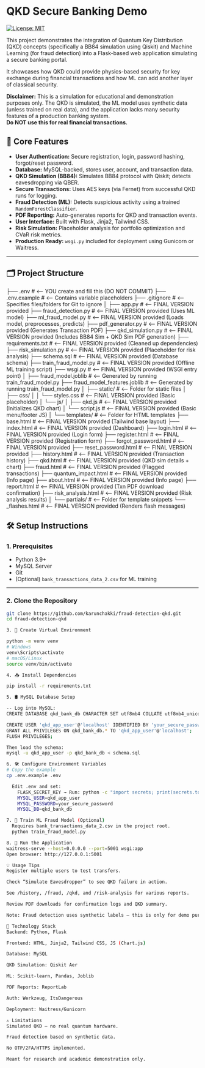 # QKD Secure Banking Demo

[![License: MIT](https://img.shields.io/badge/License-MIT-yellow.svg)](https://opensource.org/licenses/MIT)

This project demonstrates the integration of Quantum Key Distribution (QKD) concepts (specifically a BB84 simulation using Qiskit) and Machine Learning (for fraud detection) into a Flask-based web application simulating a secure banking portal.

It showcases how QKD could provide physics-based security for key exchange during financial transactions and how ML can add another layer of classical security.

**Disclaimer:** This is a simulation for educational and demonstration purposes only. The QKD is simulated, the ML model uses synthetic data (unless trained on real data), and the application lacks many security features of a production banking system.  
**Do NOT use this for real financial transactions.**

## 🔐 Core Features

- **User Authentication:** Secure registration, login, password hashing, forgot/reset password.
- **Database:** MySQL-backed, stores user, account, and transaction data.
- **QKD Simulation (BB84):** Simulates BB84 protocol with Qiskit; detects eavesdropping via QBER.
- **Secure Transactions:** Uses AES keys (via Fernet) from successful QKD runs for logging.
- **Fraud Detection (ML):** Detects suspicious activity using a trained `RandomForestClassifier`.
- **PDF Reporting:** Auto-generates reports for QKD and transaction events.
- **User Interface:** Built with Flask, Jinja2, Tailwind CSS.
- **Risk Simulation:** Placeholder analysis for portfolio optimization and CVaR risk metrics.
- **Production Ready:** `wsgi.py` included for deployment using Gunicorn or Waitress.

---

## 🗂 Project Structure

├── .env                  # <-- YOU create and fill this (DO NOT COMMIT)
├── .env.example          # <-- Contains variable placeholders
├── .gitignore            # <-- Specifies files/folders for Git to ignore
│
├── app.py                # <-- FINAL VERSION provided
├── fraud_detection.py    # <-- FINAL VERSION provided (Uses ML model)
├── ml_fraud_model.py     # <-- FINAL VERSION provided (Loads model, preprocesses, predicts)
├── pdf_generator.py      # <-- FINAL VERSION provided (Generates Transaction PDF)
├── qkd_simulation.py     # <-- FINAL VERSION provided (Includes BB84 Sim + QKD Sim PDF generation)
├── requirements.txt      # <-- FINAL VERSION provided (Cleaned up dependencies)
├── risk_simulation.py    # <-- FINAL VERSION provided (Placeholder for risk analysis)
├── schema.sql            # <-- FINAL VERSION provided (Database schema)
├── train_fraud_model.py  # <-- FINAL VERSION provided (Offline ML training script)
├── wsgi.py               # <-- FINAL VERSION provided (WSGI entry point)
│
├── fraud_model.joblib    # <-- Generated by running train_fraud_model.py
├── fraud_model_features.joblib # <-- Generated by running train_fraud_model.py
│
├── static/               # <-- Folder for static files
│   ├── css/
│   │   └── styles.css    # <-- FINAL VERSION provided (Basic placeholder)
│   └── js/
│       ├── qkd.js        # <-- FINAL VERSION provided (Initializes QKD chart)
│       └── script.js     # <-- FINAL VERSION provided (Basic menu/footer JS)
│
└── templates/            # <-- Folder for HTML templates
    ├── base.html         # <-- FINAL VERSION provided (Tailwind base layout)
    ├── index.html        # <-- FINAL VERSION provided (Dashboard)
    ├── login.html        # <-- FINAL VERSION provided (Login form)
    ├── register.html     # <-- FINAL VERSION provided (Registration form)
    ├── forgot_password.html # <-- FINAL VERSION provided
    ├── reset_password.html  # <-- FINAL VERSION provided
    ├── history.html      # <-- FINAL VERSION provided (Transaction history)
    ├── qkd.html          # <-- FINAL VERSION provided (QKD sim details + chart)
    ├── fraud.html        # <-- FINAL VERSION provided (Flagged transactions)
    ├── quantum_impact.html # <-- FINAL VERSION provided (Info page)
    ├── about.html        # <-- FINAL VERSION provided (Info page)
    ├── report.html       # <-- FINAL VERSION provided (Txn PDF download confirmation)
    ├── risk_analysis.html  # <-- FINAL VERSION provided (Risk analysis results)
    │
    └── partials/         # <-- Folder for template snippets
        └── _flashes.html # <-- FINAL VERSION provided (Renders flash messages)


## 🛠 Setup Instructions

### 1. Prerequisites

- Python 3.9+
- MySQL Server
- Git
- (Optional) `bank_transactions_data_2.csv` for ML training

---

### 2. Clone the Repository

```bash
git clone https://github.com/karunchakki/fraud-detection-qkd.git
cd fraud-detection-qkd

3. 🧪 Create Virtual Environment

python -m venv venv
# Windows
venv\Scripts\activate
# macOS/Linux
source venv/bin/activate

4. 📥 Install Dependencies

pip install -r requirements.txt

5. 🛢️ MySQL Database Setup

-- Log into MySQL:
CREATE DATABASE qkd_bank_db CHARACTER SET utf8mb4 COLLATE utf8mb4_unicode_ci;

CREATE USER 'qkd_app_user'@'localhost' IDENTIFIED BY 'your_secure_password';
GRANT ALL PRIVILEGES ON qkd_bank_db.* TO 'qkd_app_user'@'localhost';
FLUSH PRIVILEGES;

Then load the schema:
mysql -u qkd_app_user -p qkd_bank_db < schema.sql

6. 🛠️ Configure Environment Variables
# Copy the example
cp .env.example .env

  Edit .env and set:
    FLASK_SECRET_KEY → Run: python -c "import secrets; print(secrets.token_hex(24))"
    MYSQL_USER=qkd_app_user
    MYSQL_PASSWORD=your_secure_password
    MYSQL_DB=qkd_bank_db

7. 🤖 Train ML Fraud Model (Optional)
  Requires bank_transactions_data_2.csv in the project root.
  python train_fraud_model.py

8. 🚀 Run the Application
waitress-serve --host=0.0.0.0 --port=5001 wsgi:app
Open browser: http://127.0.0.1:5001

💡 Usage Tips
Register multiple users to test transfers.

Check “Simulate Eavesdropper” to see QKD failure in action.

See /history, /fraud, /qkd, and /risk-analysis for various reports.

Review PDF downloads for confirmation logs and QKD summary.

Note: Fraud detection uses synthetic labels — this is only for demo purposes.

🧰 Technology Stack
Backend: Python, Flask

Frontend: HTML, Jinja2, Tailwind CSS, JS (Chart.js)

Database: MySQL

QKD Simulation: Qiskit Aer

ML: Scikit-learn, Pandas, Joblib

PDF Reports: ReportLab

Auth: Werkzeug, ItsDangerous

Deployment: Waitress/Gunicorn

⚠️ Limitations
Simulated QKD — no real quantum hardware.

Fraud detection based on synthetic data.

No OTP/2FA/HTTPS implemented.

Meant for research and academic demonstration only.
